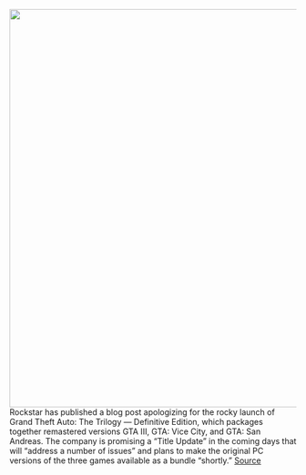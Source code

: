 <img src='https://cdn.vox-cdn.com/thumbor/cAMkYYQVgcd0a28RbZwwskIf5IA=/0x0:3840x2160/1200x800/filters:focal(1613x773:2227x1387)/cdn.vox-cdn.com/uploads/chorus_image/image/70166645/GTAVC_PC_Retail_6.0.jpeg' width='700px' /><br/>
Rockstar has published a blog post apologizing for the rocky launch of Grand Theft Auto: The Trilogy — Definitive Edition, which packages together remastered versions GTA III, GTA: Vice City, and GTA: San Andreas. The company is promising a “Title Update” in the coming days that will “address a number of issues” and plans to make the original PC versions of the three games available as a bundle “shortly.”
<a href='https://www.theverge.com/2021/11/19/22791656/rockstar-gta-trilogy-remaster-mess-re-list-original-titles-pc'> Source <a/>
